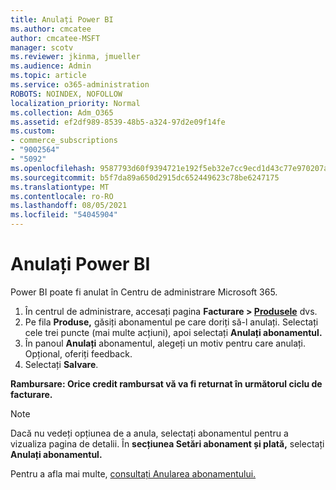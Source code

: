 ```yaml
---
title: Anulați Power BI
ms.author: cmcatee
author: cmcatee-MSFT
manager: scotv
ms.reviewer: jkinma, jmueller
ms.audience: Admin
ms.topic: article
ms.service: o365-administration
ROBOTS: NOINDEX, NOFOLLOW
localization_priority: Normal
ms.collection: Adm_O365
ms.assetid: ef2df989-8539-48b5-a324-97d2e09f14fe
ms.custom:
- commerce_subscriptions
- "9002564"
- "5092"
ms.openlocfilehash: 9587793d60f9394721e192f5eb32e7cc9ecd1d43c77e970207a817cb30b5d799
ms.sourcegitcommit: b5f7da89a650d2915dc652449623c78be6247175
ms.translationtype: MT
ms.contentlocale: ro-RO
ms.lasthandoff: 08/05/2021
ms.locfileid: "54045904"
---
```

# <a name="cancel-power-bi"></a>Anulați Power BI

Power BI poate fi anulat în Centru de administrare Microsoft 365.

1. În centrul de administrare, accesați pagina **Facturare > [Produsele](https://go.microsoft.com/fwlink/p/?linkid=842054)** dvs.
2. Pe fila **Produse,** găsiți abonamentul pe care doriți să-l anulați. Selectați cele trei puncte (mai multe acțiuni), apoi selectați **Anulați abonamentul.**
3. În panoul **Anulați** abonamentul, alegeți un motiv pentru care anulați. Opțional, oferiți feedback.
4. Selectați **Salvare**.

**Rambursare: Orice credit rambursat vă va fi returnat în următorul ciclu de facturare.**

> [!NOTE]
> Dacă nu vedeți opțiunea de a anula, selectați abonamentul pentru a vizualiza pagina de detalii. În **secțiunea Setări abonament și plată,** selectați **Anulați abonamentul.**

Pentru a afla mai multe, [consultați Anularea abonamentului.](/microsoft-365/commerce/subscriptions/cancel-your-subscription)